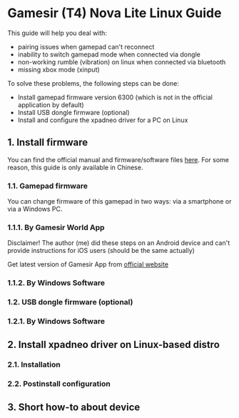 # Gamesir (T4) Nova Lite Linux Guide

This guide will help you deal with:
- pairing issues when gamepad can't reconnect
- inability to switch gamepad mode when connected via dongle
- non-working rumble (vibration) on linux when connected via bluetooth
- missing xbox mode (xinput)

To solve these problems, the following steps can be done:
- Install gamepad firmware version 6300 (which is not in the official application by default)
- Install USB dongle firmware (optional)
- Install and configure the xpadneo driver for a PC on Linux

## 1. Install firmware

You can find the official manual and firmware/software files [here](https://doc.xiaoji.com/zh/t4nlite/detail/1192.html). For some reason, this guide is only available in Chinese.

### 1.1. Gamepad firmware

You can change firmware of this gamepad in two ways: via a smartphone or via a Windows PC.

### 1.1.1. By Gamesir World App

Disclaimer! The author (me) did these steps on an Android device and can't provide instructions for iOS users (should be the same actually)

Get latest version of Gamesir App from [official website](https://gamesir.com/pages/software-detail)


### 1.1.2. By Windows Software

### 1.2. USB dongle firmware (optional)

### 1.2.1. By Windows Software

## 2. Install xpadneo driver on Linux-based distro

### 2.1. Installation

### 2.2. Postinstall configuration

## 3. Short how-to about device
